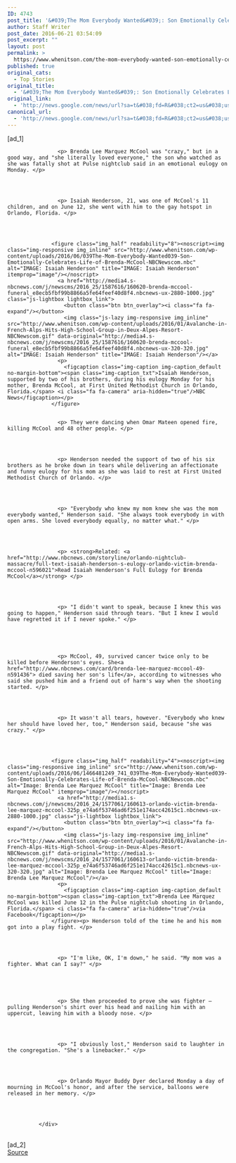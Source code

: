 ```yaml
---
ID: 4743
post_title: '&#039;The Mom Everybody Wanted&#039;: Son Emotionally Celebrates Life of Brenda McCool &#8211; NBCNews.com'
author: Staff Writer
post_date: 2016-06-21 03:54:09
post_excerpt: ""
layout: post
permalink: >
  https://www.whenitson.com/the-mom-everybody-wanted-son-emotionally-celebrates-life-of-brenda-mccool-nbcnews-com/
published: true
original_cats:
  - Top Stories
original_title:
  - '&#039;The Mom Everybody Wanted&#039;: Son Emotionally Celebrates Life of Brenda McCool - NBCNews.com'
original_link:
  - 'http://news.google.com/news/url?sa=t&#038;fd=R&#038;ct2=us&#038;usg=AFQjCNEmnoRi0f8-eqvjn2QgIBL_wfvJ-w&#038;clid=c3a7d30bb8a4878e06b80cf16b898331&#038;cid=52779136258095&#038;ei=6rloV6jpHpnIhAHNyabgDw&#038;url=http://www.nbcnews.com/storyline/orlando-nightclub-massacre/mom-everybody-wanted-son-emotionally-celebrates-life-brenda-mccool-n596016'
canonical_url:
  - 'http://news.google.com/news/url?sa=t&#038;fd=R&#038;ct2=us&#038;usg=AFQjCNEmnoRi0f8-eqvjn2QgIBL_wfvJ-w&#038;clid=c3a7d30bb8a4878e06b80cf16b898331&#038;cid=52779136258095&#038;ei=6rloV6jpHpnIhAHNyabgDw&#038;url=http://www.nbcnews.com/storyline/orlando-nightclub-massacre/mom-everybody-wanted-son-emotionally-celebrates-life-brenda-mccool-n596016'
---
```

 [ad_1]
<br><div itemprop="articleBody" readability="95.757756056099">
                
              
              
              
                
                
                
                
                
                
                
                
                    
                
                
                
                
                
                
                
                
                
                
                
                
              
              
              
                    <p> Brenda Lee Marquez McCool was "crazy," but in a good way, and "she literally loved everyone," the son who watched as she was fatally shot at Pulse nightclub said in an emotional eulogy on Monday. </p>
                
              
              
              
                    <p> Isaiah Henderson, 21, was one of McCool's 11 children, and on June 12, she went with him to the gay hotspot in Orlando, Florida. </p>
                
              
              
              
                  <figure class="img_half" readability="8"><noscript><img class="img-responsive img_inline" src="http://www.whenitson.com/wp-content/uploads/2016/06/039The-Mom-Everybody-Wanted039-Son-Emotionally-Celebrates-Life-of-Brenda-McCool-NBCNewscom.nbc" alt="IMAGE: Isaiah Henderson" title="IMAGE: Isaiah Henderson" itemprop="image"/></noscript>
                    <a href="http://media4.s-nbcnews.com/j/newscms/2016_25/1587616/160620-brenda-mccool-funeral_e8ecb5fbf99b8866a5fe64feef40d8f4.nbcnews-ux-2880-1000.jpg" class="js-lightbox lightbox_link">
                      <button class="btn btn_overlay"><i class="fa fa-expand"/></button>
                      <img class="js-lazy img-responsive img_inline" src="http://www.whenitson.com/wp-content/uploads/2016/01/Avalanche-in-French-Alps-Hits-High-School-Group-in-Deux-Alpes-Resort-NBCNewscom.gif" data-original="http://media4.s-nbcnews.com/j/newscms/2016_25/1587616/160620-brenda-mccool-funeral_e8ecb5fbf99b8866a5fe64feef40d8f4.nbcnews-ux-320-320.jpg" alt="IMAGE: Isaiah Henderson" title="IMAGE: Isaiah Henderson"/></a>
                    <p>
                      <figcaption class="img-caption img-caption_default no-margin-bottom"><span class="img-caption_txt">Isaiah Henderson, supported by two of his brothers, during his eulogy Monday for his mother, Brenda McCool, at First United Methodist Church in Orlando, Florida.</span> <i class="fa fa-camera" aria-hidden="true"/>NBC News</figcaption></p>
                  </figure>
              
              
                    <p> They were dancing when Omar Mateen opened fire, killing McCool and 48 other people. </p>
                
              
              
              
                    <p> Henderson needed the support of two of his six brothers as he broke down in tears while delivering an affectionate and funny eulogy for his mom as she was laid to rest at First United Methodist Church of Orlando. </p>
                
              
              
              
                    <p> "Everybody who knew my mom knew she was the mom everybody wanted," Henderson said. "She always took everybody in with open arms. She loved everybody equally, no matter what." </p>
                
              
              
              
                    <p> <strong>Related: <a href="http://www.nbcnews.com/storyline/orlando-nightclub-massacre/full-text-isaiah-henderson-s-eulogy-orlando-victim-brenda-mccool-n596021">Read Isaiah Henderson's Full Eulogy for Brenda McCool</a></strong> </p>
                
              
              
              
                    <p> "I didn't want to speak, because I knew this was going to happen," Henderson said through tears. "But I knew I would have regretted it if I never spoke." </p>
                
              
                    
              
              
                    <p> McCool, 49, survived cancer twice only to be killed before Henderson's eyes. She<a href="http://www.nbcnews.com/card/brenda-lee-marquez-mccool-49-n591436"> died saving her son's life</a>, according to witnesses who said she pushed him and a friend out of harm's way when the shooting started. </p>
                
              
              
              
                    <p> It wasn't all tears, however. "Everybody who knew her should have loved her, too," Henderson said, because "she was crazy." </p>
                
              
              
              
                  <figure class="img_half" readability="4"><noscript><img class="img-responsive img_inline" src="http://www.whenitson.com/wp-content/uploads/2016/06/1466481249_741_039The-Mom-Everybody-Wanted039-Son-Emotionally-Celebrates-Life-of-Brenda-McCool-NBCNewscom.nbc" alt="Image: Brenda Lee Marquez McCool" title="Image: Brenda Lee Marquez McCool" itemprop="image"/></noscript>
                    <a href="http://media1.s-nbcnews.com/j/newscms/2016_24/1577061/160613-orlando-victim-brenda-lee-marquez-mccool-325p_e74a6f53746ad6f251e174acc42615c1.nbcnews-ux-2880-1000.jpg" class="js-lightbox lightbox_link">
                      <button class="btn btn_overlay"><i class="fa fa-expand"/></button>
                      <img class="js-lazy img-responsive img_inline" src="http://www.whenitson.com/wp-content/uploads/2016/01/Avalanche-in-French-Alps-Hits-High-School-Group-in-Deux-Alpes-Resort-NBCNewscom.gif" data-original="http://media1.s-nbcnews.com/j/newscms/2016_24/1577061/160613-orlando-victim-brenda-lee-marquez-mccool-325p_e74a6f53746ad6f251e174acc42615c1.nbcnews-ux-320-320.jpg" alt="Image: Brenda Lee Marquez McCool" title="Image: Brenda Lee Marquez McCool"/></a>
                    <p>
                      <figcaption class="img-caption img-caption_default no-margin-bottom"><span class="img-caption_txt">Brenda Lee Marquez McCool was killed June 12 in the Pulse nightclub shooting in Orlando, Florida.</span> <i class="fa fa-camera" aria-hidden="true"/>via Facebook</figcaption></p>
                  </figure><p> Henderson told of the time he and his mom got into a play fight. </p>
                
              
              
              
                    <p> "I'm like, OK, I'm down," he said. "My mom was a fighter. What can I say?" </p>
                
              
                    
              
              
                    <p> She then proceeded to prove she was fighter — pulling Henderson's shirt over his head and nailing him with an uppercut, leaving him with a bloody nose. </p>
                
              
              
              
                    <p> "I obviously lost," Henderson said to laughter in the congregation. "She's a linebacker." </p>
                
              
              
              
                    <p> Orlando Mayor Buddy Dyer declared Monday a day of mourning in McCool's honor, and after the service, balloons were released in her memory. </p>
                
              
              
              
              </div>
<br>[ad_2]
<br><a href="http://news.google.com/news/url?sa=t&#038;fd=R&#038;ct2=us&#038;usg=AFQjCNEmnoRi0f8-eqvjn2QgIBL_wfvJ-w&#038;clid=c3a7d30bb8a4878e06b80cf16b898331&#038;cid=52779136258095&#038;ei=6rloV6jpHpnIhAHNyabgDw&#038;url=http://www.nbcnews.com/storyline/orlando-nightclub-massacre/mom-everybody-wanted-son-emotionally-celebrates-life-brenda-mccool-n596016">Source </a>